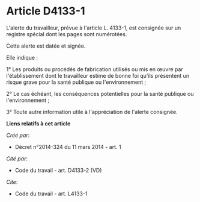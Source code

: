 # Article D4133-1

L'alerte du travailleur, prévue à l'article L. 4133-1, est consignée sur un registre spécial dont les pages sont numérotées. 

Cette alerte est datée et signée. 

Elle indique : 

1° Les produits ou procédés de fabrication utilisés ou mis en œuvre par l'établissement dont le travailleur estime de bonne
foi qu'ils présentent un risque grave pour la santé publique ou l'environnement ; 

2° Le cas échéant, les conséquences potentielles pour la santé publique ou l'environnement ; 

3° Toute autre information utile à l'appréciation de l'alerte consignée.

**Liens relatifs à cet article**

_Créé par_:

  - Décret n°2014-324 du 11 mars 2014 - art. 1

_Cité par_:

  - Code du travail - art. D4133-2 (VD)

_Cite_:

  - Code du travail - art. L4133-1
